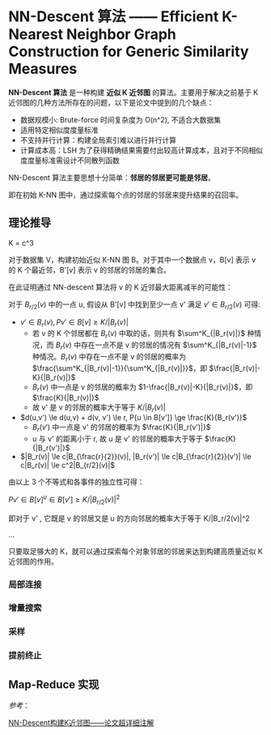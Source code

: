 # NN-Descent 算法 —— Efficient K-Nearest Neighbor Graph Construction for Generic Similarity Measures

**NN-Descent 算法** 是一种构建 **近似 K 近邻图** 的算法。主要用于解决之前基于 K 近邻图的几种方法所存在的问题，以下是论文中提到的几个缺点：

* 数据规模小: Brute-force 时间复杂度为 O(n^2), 不适合大数据集
* 适用特定相似度度量标准
* 不支持并行计算：构建全局索引难以进行并行计算
* 计算成本高：LSH 为了获得精确结果需要付出较高计算成本，且对于不同相似度度量标准需设计不同散列函数

NN-Descent 算法主要思想十分简单：**邻居的邻居更可能是邻居**。

即在初始 K-NN 图中，通过探索每个点的邻居的邻居来提升结果的召回率。

## 理论推导

K = c^3

对于数据集 V，构建初始近似 K-NN 图 B。对于其中一个数据点 v，B[v] 表示 v 的 K 个最近邻，B'[v] 表示 v 的邻居的邻居的集合。

在此证明通过 NN-descent 算法将 v 的 K 近邻最大距离减半的可能性：

对于 $B_{r/2}(v)$ 中的一点 u, 假设从 B'[v] 中找到至少一点 v' 满足 $v' \in B_{r/2}(v)$ 可得:

* $v' \in B_r(v), P{v' \in B[v]} \ge K/|B_r(v)|$
  * 若 v 的 K 个邻居都在 $B_r(v)$ 中取的话，则共有 $\sum^K_{|B_r(v)|}$ 种情况，而 $B_r(v)$ 中存在一点不是 v 的邻居的情况有 $\sum^K_{|B_r(v)|-1}$ 种情况。$B_r(v)$ 中存在一点不是 v 的邻居的概率为 $\frac{\sum^K_{|B_r(v)|-1}}{\sum^K_{|B_r(v)|}}$，即 $\frac{|B_r(v)|-K}{|B_r(v)|}$
  * $B_r(v)$ 中一点是 v 的邻居的概率为 $1-\frac{|B_r(v)|-K}{|B_r(v)|}$，即 $\frac{K}{|B_r(v)|}$
  * 故 v' 是 v 的邻居的概率大于等于 $K/|B_r(v)|$
* $d(u,v') \le d(u,v) + d(v, v') \le r, P{u \in B[v']} \ge \frac{K}{B_r(v')}$
  * $B_r(v')$ 中一点是 v' 的邻居的概率为 $\frac{K}{|B_r(v')|}$
  * u 与 v' 的距离小于 r, 故 u 是 v' 的邻居的概率大于等于 $\frac{K}{|B_r(v')|}$
* $|B_r(v)| \le c|B_{\frac{r}{2}}(v)|, |B_r(v')| \le c|B_{\frac{r}{2}}(v')| \le c|B_r(v)| \le c^2|B_{r/2}(v)|$
  

由以上 3 个不等式和各事件的独立性可得：

$P{v' \in B[v] ^ u \in B[v']} \ge K/|B_{r/2}(v)|^2$

即对于 v' , 它既是 v 的邻居又是 u 的方向邻居的概率大于等于 K/|B_r/2(v)|^2

...

只要取足够大的 K，就可以通过探索每个对象邻居的邻居来达到构建高质量近似 K 近邻图的作用。




### 局部连接

### 增量搜索

### 采样

### 提前终止

## Map-Reduce 实现


*参考*：

[NN-Descent构建K近邻图——论文超详细注解](https://blog.csdn.net/whenever5225/article/details/105598694)



